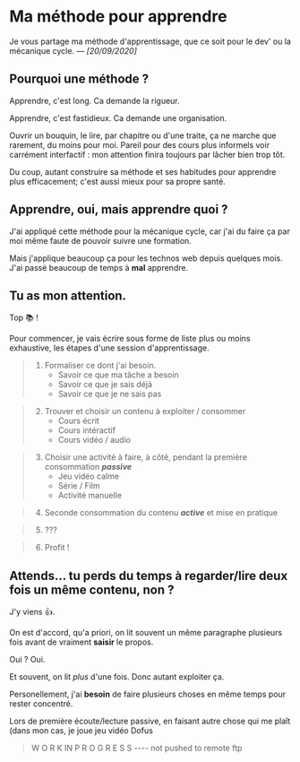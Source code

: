 # Ma méthode pour apprendre
Je vous partage ma méthode d'apprentissage, que ce soit pour le dev' ou la mécanique cycle. — _[20/09/2020]_


## Pourquoi une méthode ?

Apprendre, c'est long. Ca demande la rigueur. 

Apprendre, c'est fastidieux. Ca demande une organisation.

Ouvrir un bouquin, le lire, par chapitre ou d'une traite, ça ne marche que rarement, du moins pour moi. Pareil pour des cours plus informels voir carrément interfactif : mon attention finira toujours par lâcher bien trop tôt.

Du coup, autant construire sa méthode et ses habitudes pour apprendre plus efficacement; c'est aussi mieux pour sa propre santé.

## Apprendre, oui, mais apprendre quoi ?

J'ai appliqué cette méthode pour la mécanique cycle, car j'ai du faire ça par moi même faute de pouvoir suivre une formation.

Mais j'applique beaucoup ça pour les technos web depuis quelques mois. J'ai passé beaucoup de temps à **mal** apprendre. 

## Tu as mon attention.

Top 📚 !

Pour commencer, je vais écrire sous forme de liste plus ou moins exhaustive, les étapes d'une session d'apprentissage.

>1. Formaliser ce dont j'ai besoin.
>		- Savoir ce que ma tâche a besoin
>		- Savoir ce que je sais déjà
>		- Savoir ce que je ne sais pas

>2. Trouver et choisir un contenu à exploiter / consommer
>		- Cours écrit
>		- Cours intéractif
>		- Cours vidéo / audio

>3. Choisir une activité à faire, à côté, pendant la première consommation _**passive**_
>		- Jeu vidéo calme
>		- Série / Film
>		- Activité manuelle

>4. Seconde consommation du contenu _**active**_ et mise en pratique

>5. ???

>6. Profit !

## Attends... tu perds du temps à regarder/lire deux fois un même contenu, non ?

J'y viens 👍.

On est d'accord, qu'a priori, on lit souvent un même paragraphe plusieurs fois avant de vraiment **saisir** le propos.

Oui ? Oui.

Et souvent, on lit *plus* d'une fois. Donc autant exploiter ça.

Personellement, j'ai **besoin** de faire plusieurs choses en même temps pour rester concentré.

Lors de première écoute/lecture passive, en faisant autre chose qui me plaît (dans mon cas, je joue jeu vidéo Dofus

> W O R K IN  P R O G R E S S ---- not pushed to remote ftp
